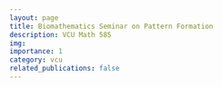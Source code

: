 ```yaml
---
layout: page
title: Biomathematics Seminar on Pattern Formation
description: VCU Math 585
img: 
importance: 1
category: vcu
related_publications: false
---
```



